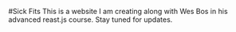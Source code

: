#Sick Fits
This is a website I am creating along with Wes Bos in his advanced reast.js course. Stay tuned for updates.